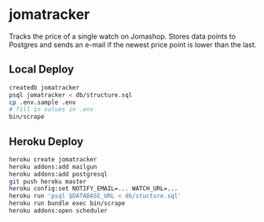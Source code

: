 # jomatracker

Tracks the price of a single watch on Jomashop. Stores data points to Postgres
and sends an e-mail if the newest price point is lower than the last.

## Local Deploy

``` sh
createdb jomatracker
psql jomatracker < db/structure.sql
cp .env.sample .env
# fill in values in .env
bin/scrape
```

## Heroku Deploy

``` sh
heroku create jomatracker
heroku addons:add mailgun
heroku addons:add postgresql
git push heroku master
heroku config:set NOTIFY_EMAIL=... WATCH_URL=...
heroku run 'psql $DATABASE_URL < db/stucture.sql'
heroku run bundle exec bin/scrape
heroku addons:open scheduler
```
